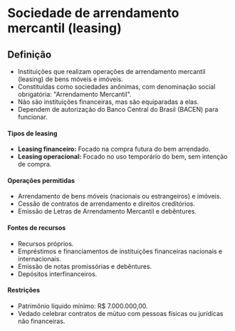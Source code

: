 # Sociedade de arrendamento mercantil (leasing)

## Definição
- Instituições que realizam operações de arrendamento mercantil (leasing) de bens móveis e imóveis.
- Constituídas como sociedades anônimas, com denominação social obrigatória: "Arrendamento Mercantil".
- Não são instituições financeiras, mas são equiparadas a elas.
- Dependem de autorização do Banco Central do Brasil (BACEN) para funcionar.

#### Tipos de leasing
- **Leasing financeiro:** Focado na compra futura do bem arrendado.
- **Leasing operacional:** Focado no uso temporário do bem, sem intenção de compra.

#### Operações permitidas
- Arrendamento de bens móveis (nacionais ou estrangeiros) e imóveis.
- Cessão de contratos de arrendamento e direitos creditórios.
- Emissão de Letras de Arrendamento Mercantil e debêntures.

#### Fontes de recursos
- Recursos próprios.
- Empréstimos e financiamentos de instituições financeiras nacionais e internacionais.
- Emissão de notas promissórias e debêntures.
- Depósitos interfinanceiros.

#### Restrições
- Patrimônio líquido mínimo: R$ 7.000.000,00.
- Vedado celebrar contratos de mútuo com pessoas físicas ou jurídicas não financeiras.